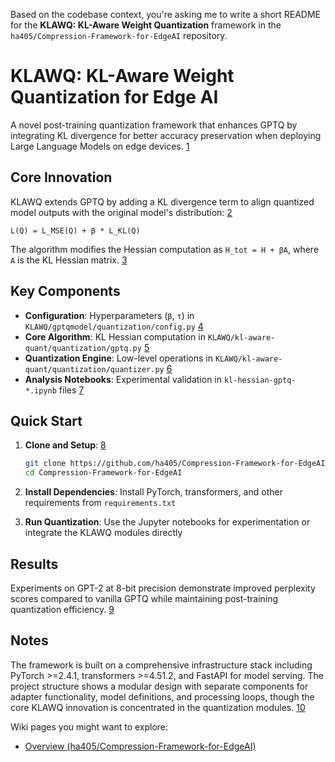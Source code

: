 Based on the codebase context, you're asking me to write a short README for the **KLAWQ: KL-Aware Weight Quantization** framework in the `ha405/Compression-Framework-for-EdgeAI` repository. 

# KLAWQ: KL-Aware Weight Quantization for Edge AI

A novel post-training quantization framework that enhances GPTQ by integrating KL divergence for better accuracy preservation when deploying Large Language Models on edge devices. [1](#0-0) 

## Core Innovation

KLAWQ extends GPTQ by adding a KL divergence term to align quantized model outputs with the original model's distribution: [2](#0-1) 

```
L(Q) = L_MSE(Q) + β * L_KL(Q)
```

The algorithm modifies the Hessian computation as `H_tot = H + βA`, where `A` is the KL Hessian matrix. [3](#0-2) 

## Key Components

- **Configuration**: Hyperparameters (`β`, `τ`) in `KLAWQ/gptqmodel/quantization/config.py` [4](#0-3) 
- **Core Algorithm**: KL Hessian computation in `KLAWQ/kl-aware-quant/quantization/gptq.py` [5](#0-4) 
- **Quantization Engine**: Low-level operations in `KLAWQ/kl-aware-quant/quantization/quantizer.py` [6](#0-5) 
- **Analysis Notebooks**: Experimental validation in `kl-hessian-gptq-*.ipynb` files [7](#0-6) 

## Quick Start

1. **Clone and Setup**: [8](#0-7) 
   ```bash
   git clone https://github.com/ha405/Compression-Framework-for-EdgeAI
   cd Compression-Framework-for-EdgeAI
   ```

2. **Install Dependencies**: Install PyTorch, transformers, and other requirements from `requirements.txt` 

3. **Run Quantization**: Use the Jupyter notebooks for experimentation or integrate the KLAWQ modules directly 

## Results

Experiments on GPT-2 at 8-bit precision demonstrate improved perplexity scores compared to vanilla GPTQ while maintaining post-training quantization efficiency. [9](#0-8) 

## Notes

The framework is built on a comprehensive infrastructure stack including PyTorch >=2.4.1, transformers >=4.51.2, and FastAPI for model serving.  The project structure shows a modular design with separate components for adapter functionality, model definitions, and processing loops, though the core KLAWQ innovation is concentrated in the quantization modules. [10](#0-9) 

Wiki pages you might want to explore:
- [Overview (ha405/Compression-Framework-for-EdgeAI)](/wiki/ha405/Compression-Framework-for-EdgeAI#1)
